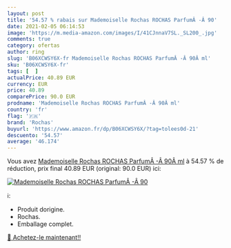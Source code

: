 ```yaml
---
layout: post
title: '54.57 % rabais sur Mademoiselle Rochas ROCHAS ParfumÂ -Â 90'
date: 2021-02-05 06:14:53
image: 'https://m.media-amazon.com/images/I/41CJnnaV7SL._SL200_.jpg'
comments: true
category: ofertas
author: ring
slug: 'B06XCWSY6X-fr Mademoiselle Rochas ROCHAS ParfumÂ -Â 90Â ml'
sku: 'B06XCWSY6X-fr'
tags: [  ]
actualPrice: 40.89 EUR
currency: EUR
price: 40.89
comparePrice: 90.0 EUR
prodname: 'Mademoiselle Rochas ROCHAS ParfumÂ -Â 90Â ml'
country: 'fr'
flag: '🇫🇷'
brand: 'Rochas'
buyurl: 'https://www.amazon.fr/dp/B06XCWSY6X/?tag=tolees0d-21'
descuento: '54.57'
average: '46.174'
---
```


Vous avez [Mademoiselle Rochas ROCHAS ParfumÂ -Â 90Â ml](https://www.amazon.fr/dp/B06XCWSY6X/?tag=tolees0d-21)  à  54.57 % de réduction, prix final  40.89 EUR (original: 90.0 EUR) ici:

[![Mademoiselle Rochas ROCHAS ParfumÂ -Â 90](https://m.media-amazon.com/images/I/41CJnnaV7SL._SL200_.jpg)](https://www.amazon.fr/dp/B06XCWSY6X/?tag=tolees0d-21)

ℹ️:

- Produit dorigine.
- Rochas.
- Emballage complet.

[🛒 Achetez-le maintenant!!](https://www.amazon.fr/dp/B06XCWSY6X/?tag=tolees0d-21)
